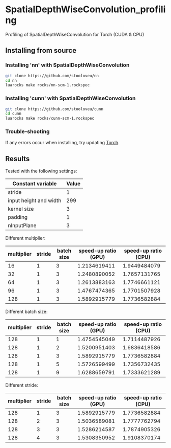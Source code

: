 # SpatialDepthWiseConvolution_profiling
Profiling of SpatialDepthWiseConvolution for Torch (CUDA &amp; CPU)
## Installing from source
### Installing 'nn' with SpatialDepthWiseConvolution
```bash
git clone https://github.com/stooloveu/nn
cd nn
luarocks make rocks/nn-scm-1.rockspec
```
### Installing 'cunn' with SpatialDepthWiseConvolution
```bash
git clone https://github.com/stooloveu/cunn
cd cunn
luarocks make rocks/cunn-scm-1.rockspec
```
### Trouble-shooting
If any errors occur when installing, try updating [Torch](https://github.com/torch/).

## Results
Tested with the following settings:

| Constant variable      	| Value 	|
|------------------------	|-------	|
| stride                 	|     1 	|
| input height and width 	|   299 	|
| kernel size            	|     3 	|
| padding                	|     1 	|
| nInputPlane            	|     3 	|

Different multiplier:

| multiplier 	| stride 	| batch size 	| speed-up ratio (GPU) 	| speed-up ratio (CPU) 	|
|------------	|--------	|------------	|----------------------	|----------------------	|
| 16         	|      1 	| 3          	| 1.2134619411         	| 1.9449484079         	|
| 32         	|      1 	| 3          	| 1.2480890052         	| 1.7657131765         	|
| 64         	|      1 	| 3          	| 1.2613883163         	| 1.7746661121         	|
| 96         	|      1 	| 3          	| 1.4767474365         	| 1.7701507928         	|
| 128        	|      1 	| 3          	| 1.5892915779         	| 1.7736582884         	|

Different batch size:

| multiplier 	| stride 	| batch size 	| speed-up ratio (GPU) 	| speed-up ratio (CPU) 	|
|------------	|--------	|------------	|----------------------	|----------------------	|
| 128        	|      1 	| 1          	| 1.4754545049         	| 1.7114487926         	|
| 128        	|      1 	| 2          	| 1.5200951403         	| 1.6836418586         	|
| 128        	|      1 	| 3          	| 1.5892915779         	| 1.7736582884         	|
| 128        	|      1 	| 5          	| 1.5726599499         	| 1.7356732435         	|
| 128        	|      1 	| 9          	| 1.6288659791         	| 1.7333621289         	|

Different stride:

| multiplier 	| stride 	| batch size 	| speed-up ratio (GPU) 	| speed-up ratio (CPU) 	|
|------------	|--------	|------------	|----------------------	|----------------------	|
| 128        	|      1 	| 3          	| 1.5892915779         	| 1.7736582884         	|
| 128        	|      2 	| 3          	| 1.5036589081         	| 1.7777762794         	|
| 128        	|      3 	| 3          	| 1.5286214587         	| 1.7874905326         	|
| 128        	|      4 	| 3          	| 1.5308350952         	| 1.9108370174         	|
